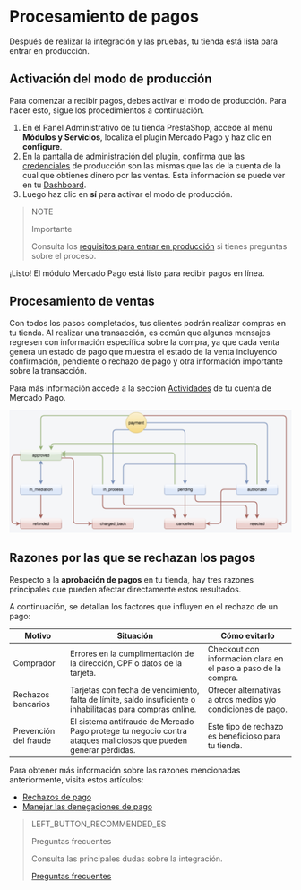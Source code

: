 # Procesamiento de pagos
 
Después de realizar la integración y las pruebas, tu tienda está lista para entrar en producción.
 
## Activación del modo de producción
 
Para comenzar a recibir pagos, debes activar el modo de producción. Para hacer esto, sigue los procedimientos a continuación.
 
1. En el Panel Administrativo de tu tienda PrestaShop, accede al menú **Módulos y Servicios**, localiza el plugin Mercado Pago y haz clic en **configure**.
2. En la pantalla de administración del plugin, confirma que las [credenciales](https://www.mercadopago[FAKER][URL][DOMAIN]/developers/es/guides/resources/credentials) de producción son las mismas que las de la cuenta de la cual que obtienes dinero por las ventas. Esta información se puede ver en tu [Dashboard](https://www.mercadopago[FAKER][URL][DOMAIN]/developers/es/guides/resources/devpanel).
3. Luego haz clic en **sí** para activar el modo de producción.
 
> NOTE
>
> Importante
>
> Consulta los [requisitos para entrar en producción](https://www.mercadopago[FAKER][URL][DOMAIN]/developers/es/guides/manage-account/account/go-live-requirements) si tienes preguntas sobre el proceso.
 
¡Listo! El módulo Mercado Pago está listo para recibir pagos en línea.
 
## Procesamiento de ventas
 
Con todos los pasos completados, tus clientes podrán realizar compras en tu tienda. Al realizar una transacción, es común que algunos mensajes regresen con información específica sobre la compra, ya que cada venta genera un estado de pago que muestra el estado de la venta incluyendo confirmación, pendiente o rechazo de pago y otra información importante sobre la transacción.
 
Para más información accede a la sección [Actividades](https://www.mercadopago[FAKER][URL][DOMINIO]/actividades) de tu cuenta de Mercado Pago.
 
![Estado de pago](/images/prestashop/status_es.png)

## Razones por las que se rechazan los pagos

Respecto a la **aprobación de pagos** en tu tienda, hay tres razones principales que pueden afectar directamente estos resultados. 

A continuación, se detallan los factores que influyen en el rechazo de un pago:

| Motivo | Situación | Cómo evitarlo |
|---|---|---|
| Comprador | Errores en la cumplimentación de la dirección, CPF o datos de la tarjeta. | Checkout con información clara en el paso a paso de la compra. |
| Rechazos bancarios | Tarjetas con fecha de vencimiento, falta de límite, saldo insuficiente o inhabilitadas para compras online.| Ofrecer alternativas a otros medios y/o condiciones de pago.|
| Prevención del fraude | El sistema antifraude de Mercado Pago protege tu negocio contra ataques maliciosos que pueden generar pérdidas.| Este tipo de rechazo es beneficioso para tu tienda. |

Para obtener más información sobre las razones mencionadas anteriormente, visita estos artículos:

* [Rechazos de pago](https://conteudo.mercadopago.com.br/entenda-como-funcionam-as-recusas-de-aprovacao-de-pagamentos-no-mercado-pago) 
* [Manejar las denegaciones de pago](https://conteudo.mercadopago.com.br/como-lidar-com-as-recusas-de-pagamento-do-cartao-de-credito-no-seu-e-commerce)

> LEFT_BUTTON_RECOMMENDED_ES
>
> Preguntas frecuentes
>
> Consulta las principales dudas sobre la integración.
>
> [Preguntas frecuentes](https://www.mercadopago[FAKER][URL][DOMAIN]/developers/es/guides/plugins/prestashop/faq)